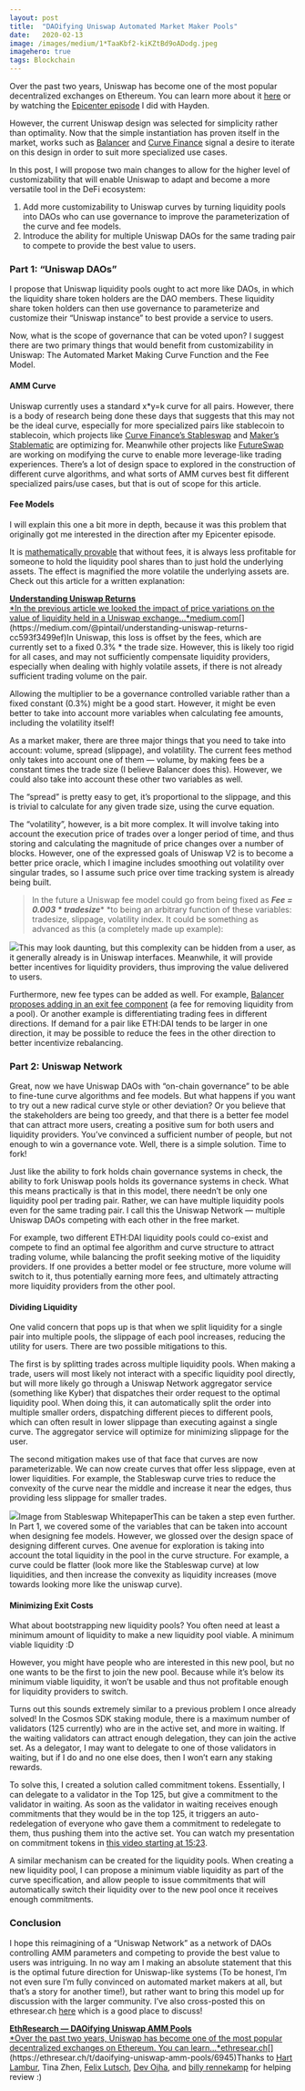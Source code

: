 ```yaml
---
layout:	post
title:	"DAOifying Uniswap Automated Market Maker Pools"
date:	2020-02-13
image: /images/medium/1*TaaKbf2-kiKZtBd9oADodg.jpeg
imagehero: true
tags: Blockchain
---
```


Over the past two years, Uniswap has become one of the most popular decentralized exchanges on Ethereum. You can learn more about it [here](https://docs.uniswap.io/) or by watching the [Epicenter episode](https://www.youtube.com/watch?v=xHK0QxQ5jxg) I did with Hayden.

However, the current Uniswap design was selected for simplicity rather than optimality. Now that the simple instantiation has proven itself in the market, works such as [Balancer](https://balancer.finance/) and [Curve Finance](https://www.curve.fi/) signal a desire to iterate on this design in order to suit more specialized use cases.

In this post, I will propose two main changes to allow for the higher level of customizability that will enable Uniswap to adapt and become a more versatile tool in the DeFi ecosystem:

1. Add more customizability to Uniswap curves by turning liquidity pools into DAOs who can use governance to improve the parameterization of the curve and fee models.
2. Introduce the ability for multiple Uniswap DAOs for the same trading pair to compete to provide the best value to users.
### Part 1: “Uniswap DAOs”

I propose that Uniswap liquidity pools ought to act more like DAOs, in which the liquidity share token holders are the DAO members. These liquidity share token holders can then use governance to parameterize and customize their “Uniswap instance” to best provide a service to users.

Now, what is the scope of governance that can be voted upon? I suggest there are two primary things that would benefit from customizability in Uniswap: The Automated Market Making Curve Function and the Fee Model.

#### **AMM Curve**

Uniswap currently uses a standard x*y=k curve for all pairs. However, there is a body of research being done these days that suggests that this may not be the ideal curve, especially for more specialized pairs like stablecoin to stablecoin, which projects like [Curve Finance’s Stableswap](https://www.dropbox.com/s/riew71qjmwyo8e4/stableswap-paper.pdf?dl=0) and [Maker’s Stablematic](https://forum.makerdao.com/t/introducing-the-stablematic-on-chain-market-maker/373) are optimizing for. Meanwhile other projects like [FutureSwap](https://futureswap.exchange/) are working on modifying the curve to enable more leverage-like trading experiences. There’s a lot of design space to explored in the construction of different curve algorithms, and what sorts of AMM curves best fit different specialized pairs/use cases, but that is out of scope for this article.

#### **Fee Models**

I will explain this one a bit more in depth, because it was this problem that originally got me interested in the direction after my Epicenter episode.

It is [mathematically provable](https://arxiv.org/pdf/1911.03380.pdf) that without fees, it is always less profitable for someone to hold the liquidity pool shares than to just hold the underlying assets. The effect is magnified the more volatile the underlying assets are. Check out this article for a written explanation:

[**Understanding Uniswap Returns**  
*In the previous article we looked the impact of price variations on the value of liquidity held in a Uniswap exchange…*medium.com](https://medium.com/@pintail/understanding-uniswap-returns-cc593f3499ef "https://medium.com/@pintail/understanding-uniswap-returns-cc593f3499ef")[](https://medium.com/@pintail/understanding-uniswap-returns-cc593f3499ef)In Uniswap, this loss is offset by the fees, which are currently set to a fixed 0.3% * the trade size. However, this is likely too rigid for all cases, and may not sufficiently compensate liquidity providers, especially when dealing with highly volatile assets, if there is not already sufficient trading volume on the pair.

Allowing the multiplier to be a governance controlled variable rather than a fixed constant (0.3%) might be a good start. However, it might be even better to take into account more variables when calculating fee amounts, including the volatility itself!

As a market maker, there are three major things that you need to take into account: volume, spread (slippage), and volatility. The current fees method only takes into account one of them — volume, by making fees be a constant times the trade size (I believe Balancer does this). However, we could also take into account these other two variables as well.

The “spread” is pretty easy to get, it’s proportional to the slippage, and this is trivial to calculate for any given trade size, using the curve equation.

The “volatility”, however, is a bit more complex. It will involve taking into account the execution price of trades over a longer period of time, and thus storing and calculating the magnitude of price changes over a number of blocks. However, one of the expressed goals of Uniswap V2 is to become a better price oracle, which I imagine includes smoothing out volatility over singular trades, so I assume such price over time tracking system is already being built.


> [](https://twitter.com/haydenzadams/status/1199106007340867589)In the future a Uniswap fee model could go from being fixed as ***Fee = 0.003 * tradesize**** *to being an arbitrary function of these variables: tradesize, slippage, volatility index. It could be something as advanced as this (a completely made up example):

![](/images/medium/0*p0lLObjCnw64i14X)This may look daunting, but this complexity can be hidden from a user, as it generally already is in Uniswap interfaces. Meanwhile, it will provide better incentives for liquidity providers, thus improving the value delivered to users.

Furthermore, new fee types can be added as well. For example, [Balancer proposes adding in an exit fee component](https://balancer.finance/whitepaper.html#swap-and-exit-fees) (a fee for removing liquidity from a pool). Or another example is differentiating trading fees in different directions. If demand for a pair like ETH:DAI tends to be larger in one direction, it may be possible to reduce the fees in the other direction to better incentivize rebalancing.

### **Part 2: Uniswap Network**

Great, now we have Uniswap DAOs with “on-chain governance” to be able to fine-tune curve algorithms and fee models. But what happens if you want to try out a new radical curve style or other deviation? Or you believe that the stakeholders are being too greedy, and that there is a better fee model that can attract more users, creating a positive sum for both users and liquidity providers. You’ve convinced a sufficient number of people, but not enough to win a governance vote. Well, there is a simple solution. Time to fork!

Just like the ability to fork holds chain governance systems in check, the ability to fork Uniswap pools holds its governance systems in check. What this means practically is that in this model, there needn’t be only one liquidity pool per trading pair. Rather, we can have multiple liquidity pools even for the same trading pair. I call this the Uniswap Network — multiple Uniswap DAOs competing with each other in the free market.

For example, two different ETH:DAI liquidity pools could co-exist and compete to find an optimal fee algorithm and curve structure to attract trading volume, while balancing the profit seeking motive of the liquidity providers. If one provides a better model or fee structure, more volume will switch to it, thus potentially earning more fees, and ultimately attracting more liquidity providers from the other pool.

#### **Dividing Liquidity**

One valid concern that pops up is that when we split liquidity for a single pair into multiple pools, the slippage of each pool increases, reducing the utility for users. There are two possible mitigations to this.

The first is by splitting trades across multiple liquidity pools. When making a trade, users will most likely not interact with a specific liquidity pool directly, but will more likely go through a Uniswap Network aggregator service (something like Kyber) that dispatches their order request to the optimal liquidity pool. When doing this, it can automatically split the order into multiple smaller orders, dispatching different pieces to different pools, which can often result in lower slippage than executing against a single curve. The aggregator service will optimize for minimizing slippage for the user.

The second mitigation makes use of that face that curves are now parameterizable. We can now create curves that offer less slippage, even at lower liquidities. For example, the Stableswap curve tries to reduce the convexity of the curve near the middle and increase it near the edges, thus providing less slippage for smaller trades.

![](/images/medium/0*WB2lJYD_Dp7ZHbK4)Image from Stableswap WhitepaperThis can be taken a step even further. In Part 1, we covered some of the variables that can be taken into account when designing fee models. However, we glossed over the design space of designing different curves. One avenue for exploration is taking into account the total liquidity in the pool in the curve structure. For example, a curve could be flatter (look more like the Stableswap curve) at low liquidities, and then increase the convexity as liquidity increases (move towards looking more like the uniswap curve).

#### **Minimizing Exit Costs**

What about bootstrapping new liquidity pools? You often need at least a minimum amount of liquidity to make a new liquidity pool viable. A minimum viable liquidity :D

However, you might have people who are interested in this new pool, but no one wants to be the first to join the new pool. Because while it’s below its minimum viable liquidity, it won’t be usable and thus not profitable enough for liquidity providers to switch.

Turns out this sounds extremely similar to a previous problem I once already solved! In the Cosmos SDK staking module, there is a maximum number of validators (125 currently) who are in the active set, and more in waiting. If the waiting validators can attract enough delegation, they can join the active set. As a delegator, I may want to delegate to one of those validators in waiting, but if I do and no one else does, then I won’t earn any staking rewards.

To solve this, I created a solution called commitment tokens. Essentially, I can delegate to a validator in the Top 125, but give a commitment to the validator in waiting. As soon as the validator in waiting receives enough commitments that they would be in the top 125, it triggers an auto-redelegation of everyone who gave them a commitment to redelegate to them, thus pushing them into the active set. You can watch my presentation on commitment tokens in [this video starting at 15:23](https://youtu.be/XxZ04w2x4nk?t=923).

A similar mechanism can be created for the liquidity pools. When creating a new liquidity pool, I can propose a minimum viable liquidity as part of the curve specification, and allow people to issue commitments that will automatically switch their liquidity over to the new pool once it receives enough commitments.

### **Conclusion**

I hope this reimagining of a “Uniswap Network” as a network of DAOs controlling AMM parameters and competing to provide the best value to users was intriguing. In no way am I making an absolute statement that this is the optimal future direction for Uniswap-like systems (To be honest, I’m not even sure I’m fully convinced on automated market makers at all, but that’s a story for another time!), but rather want to bring this model up for discussion with the larger community. I’ve also cross-posted this on ethresear.ch [here](https://ethresear.ch/t/daoifying-uniswap-amm-pools/6945) which is a good place to discuss!

[**EthResearch — DAOifying Uniswap AMM Pools**  
*Over the past two years, Uniswap has become one of the most popular decentralized exchanges on Ethereum. You can learn…*ethresear.ch](https://ethresear.ch/t/daoifying-uniswap-amm-pools/6945 "https://ethresear.ch/t/daoifying-uniswap-amm-pools/6945")[](https://ethresear.ch/t/daoifying-uniswap-amm-pools/6945)Thanks to [Hart Lambur](https://medium.com/u/29538529d8b7), Tina Zhen, [Felix Lutsch](https://medium.com/u/a19660effc53), [Dev Ojha](https://medium.com/u/24c27a199aad), and [billy rennekamp](https://medium.com/u/8d132487b5f3) for helping review :)

  